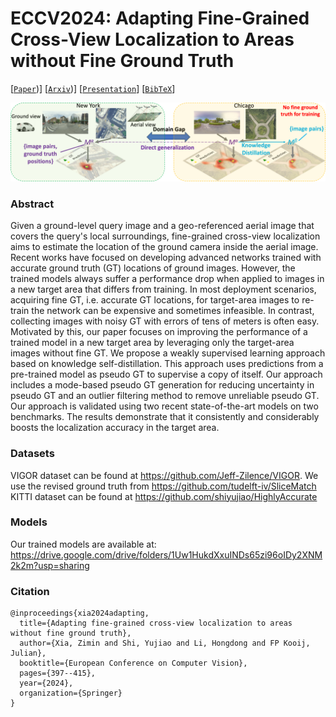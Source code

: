 # ECCV2024: Adapting Fine-Grained Cross-View Localization to Areas without Fine Ground Truth
[[`Paper`](https://link.springer.com/chapter/10.1007/978-3-031-72751-1_23))] [[`Arxiv`](https://arxiv.org/abs/2406.00474))] [[`Presentation`](https://www.youtube.com/watch?v=U9njuEIdVL8)] [[`BibTeX`](#citation)]

![](figures/overview.png)


### Abstract
Given a ground-level query image and a geo-referenced aerial image that covers the query's local surroundings, fine-grained cross-view localization aims to estimate the location of the ground camera inside the aerial image. Recent works have focused on developing advanced networks trained with accurate ground truth (GT) locations of ground images. However, the trained models always suffer a performance drop when applied to images in a new target area that differs from training. In most deployment scenarios, acquiring fine GT, i.e. accurate GT locations, for target-area images to re-train the network can be expensive and sometimes infeasible. In contrast, collecting images with noisy GT with errors of tens of meters is often easy. Motivated by this, our paper focuses on improving the performance of a trained model in a new target area by leveraging only the target-area images without fine GT. We propose a weakly supervised learning approach based on knowledge self-distillation. This approach uses predictions from a pre-trained model as pseudo GT to supervise a copy of itself. Our approach includes a mode-based pseudo GT generation for reducing uncertainty in pseudo GT and an outlier filtering method to remove unreliable pseudo GT. Our approach is validated using two recent state-of-the-art models on two benchmarks. The results demonstrate that it consistently and considerably boosts the localization accuracy in the target area.

### Datasets
VIGOR dataset can be found at https://github.com/Jeff-Zilence/VIGOR.
We use the revised ground truth from https://github.com/tudelft-iv/SliceMatch <br />
KITTI dataset can be found at https://github.com/shiyujiao/HighlyAccurate <br />

### Models
Our trained models are available at: https://drive.google.com/drive/folders/1Uw1HukdXxuINDs65zi96oIDy2XNM2k2m?usp=sharing

### Citation
```
@inproceedings{xia2024adapting,
  title={Adapting fine-grained cross-view localization to areas without fine ground truth},
  author={Xia, Zimin and Shi, Yujiao and Li, Hongdong and FP Kooij, Julian},
  booktitle={European Conference on Computer Vision},
  pages={397--415},
  year={2024},
  organization={Springer}
}
```
